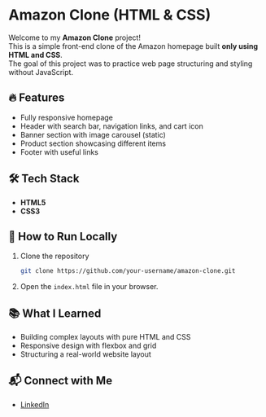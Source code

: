 # Amazon Clone (HTML & CSS)

Welcome to my **Amazon Clone** project!  
This is a simple front-end clone of the Amazon homepage built **only using HTML and CSS**.  
The goal of this project was to practice web page structuring and styling without JavaScript.

## 🔥 Features
- Fully responsive homepage
- Header with search bar, navigation links, and cart icon
- Banner section with image carousel (static)
- Product section showcasing different items
- Footer with useful links

## 🛠️ Tech Stack
- **HTML5**  
- **CSS3**

## 🚀 How to Run Locally
1. Clone the repository
   ```bash
   git clone https://github.com/your-username/amazon-clone.git
   ```
2. Open the `index.html` file in your browser.

## 📚 What I Learned
- Building complex layouts with pure HTML and CSS
- Responsive design with flexbox and grid
- Structuring a real-world website layout

## 📬 Connect with Me
- [LinkedIn](https://www.linkedin.com/in/swathiga-g-v-57a2291b8/)

